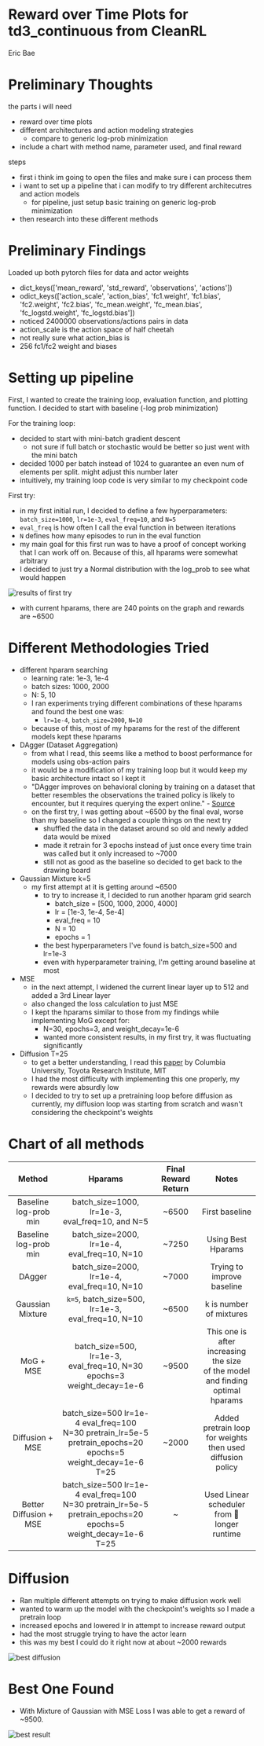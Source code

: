 # Reward over Time Plots for td3_continuous from CleanRL
Eric Bae


# Preliminary Thoughts
the parts i will need
- reward over time plots
- different architectures and action modeling strategies
    - compare to generic log-prob minimization
- include a chart with method name, parameter used, and final reward

steps
- first i think im going to open the files and make sure i can process them
- i want to set up a pipeline that i can modify to try different architecutres and action models
    - for pipeline, just setup basic training on generic log-prob minimization
- then research into these different methods

# Preliminary Findings
Loaded up both pytorch files for data and actor weights
- dict_keys(['mean_reward', 'std_reward', 'observations', 'actions'])
- odict_keys(['action_scale', 'action_bias', 'fc1.weight', 'fc1.bias', 'fc2.weight', 'fc2.bias', 'fc_mean.weight', 'fc_mean.bias', 'fc_logstd.weight', 'fc_logstd.bias'])
- noticed 2400000 observations/actions pairs in data
- action_scale is the action space of half cheetah
- not really sure what action_bias is
- 256 fc1/fc2 weight and biases

<!-- ![from gymnasium website on halfcheetah](img/action_space.png) -->

# Setting up pipeline
First, I wanted to create the training loop, evaluation function, and plotting function. I decided to start with baseline (-log prob minimization)

For the training loop:
- decided to start with mini-batch gradient descent 
    - not sure if full batch or stochastic would be better so just went with the mini batch
- decided 1000 per batch instead of 1024 to guarantee an even num of elements per split. might adjust this number later
- intuitively, my training loop code is very similar to my checkpoint code

First try:
- in my first initial run, I decided to define a few hyperparameters: `batch_size=1000`, `lr=1e-3`, `eval_freq=10`, and `N=5`
- `eval_freq` is how often I call the eval function in between iterations
- `N` defines how many episodes to run in the eval function
-  my main goal for this first run was to have a proof of concept working that I can work off on. Because of this, all hparams were somewhat arbitrary
- I decided to just try a Normal distribution with the log_prob to see what would happen

![results of first try](img/first_try.png)

- with current hparams, there are 240 points on the graph and rewards are ~6500


# Different Methodologies Tried

- different hparam searching
    - learning rate: 1e-3, 1e-4 
    - batch sizes: 1000, 2000
    - N: 5, 10
    - I ran experiments trying different combinations of these hparams and found the best one was:
        - `lr=1e-4`, `batch_size=2000`, `N=10`
    - because of this, most of my hparams for the rest of the different models kept these hparams
- DAgger (Dataset Aggregation)
    - from what I read, this seems like a method to boost performance for models using obs-action pairs
    - it would be a modification of my training loop but it would keep my basic architecture intact so I kept it
    - "DAgger improves on behavioral cloning by training on a dataset that better resembles the observations the trained policy is likely to encounter, but it requires querying the expert online."  - [Source](https://imitation.readthedocs.io/en/latest/algorithms/dagger.html)
    - on the first try, I was getting about ~6500 by the final eval, worse than my baseline so I changed a couple things on the next try
        - shuffled the data in the dataset around so old and newly added data would be mixed
        - made it retrain for 3 epochs instead of just once every time train was called but it only increased to ~7000
        - still not as good as the baseline so decided to get back to the drawing board
- Gaussian Mixture k=5
    - my first attempt at it is getting around ~6500
        - to try to increase it, I decided to run another hparam grid search
            - batch_size = [500, 1000, 2000, 4000]
            - lr = [1e-3, 1e-4, 5e-4]
            - eval_freq = 10
            - N = 10
            - epochs = 1
        - the best hyperparameters I've found is batch_size=500 and lr=1e-3
        - even with hyperparameter training, I'm getting around baseline at most
- MSE
    - in the next attempt, I widened the current linear layer up to 512 and added a 3rd Linear layer
    - also changed the loss calculation to just MSE
    - I kept the hparams similar to those from my findings while implementing MoG except for:
        - N=30, epochs=3, and weight_decay=1e-6
        - wanted more consistent results, in my first try, it was fluctuating significantly
- Diffusion T=25
    - to get a better understanding, I read this [paper](https://www.roboticsproceedings.org/rss19/p026.pdf) by Columbia University, Toyota Research Institute, MIT
    - I had the most difficulty with implementing this one properly, my rewards were absurdly low
    - I decided to try to set up a pretraining loop before diffusion as currently, my diffusion loop was starting from scratch and wasn't considering the checkpoint's weights
    
    

<div style="page-break-after: always;"></div>

# Chart of all methods

| Method | Hparams | Final Reward Return | Notes |
| :----: | :-----: | :-----------------: | :---: |
| Baseline log-prob min | batch_size=1000, lr=1e-3, <br> eval_freq=10, and N=5 | ~6500 | First baseline |
| Baseline log-prob min | batch_size=2000, lr=1e-4, <br> eval_freq=10, N=10 | ~7250 | Using Best Hparams |
| DAgger | batch_size=2000, lr=1e-4, <br> eval_freq=10, N=10 | ~7000 | Trying to <br> improve baseline |
| Gaussian Mixture | `k=5`, batch_size=500, lr=1e-3, <br> eval_freq=10, N=10 | ~6500 | k is number <br> of mixtures |
| MoG + MSE | batch_size=500, lr=1e-3, <br> eval_freq=10, N=30 <br> epochs=3 weight_decay=1e-6 | ~9500 | This one is after <br> increasing the size <br> of the model and finding <br> optimal hparams |
| Diffusion + MSE | batch_size=500 lr=1e-4 eval_freq=100 <br> N=30 pretrain_lr=5e-5 pretrain_epochs=20 <br> epochs=5 weight_decay=1e-6 T=25 | ~2000 | Added pretrain loop for weights <br> then used diffusion policy |
| Better Diffusion + MSE | batch_size=500 lr=1e-4 eval_freq=100 <br> N=30 pretrain_lr=5e-5 pretrain_epochs=20 <br> epochs=5 weight_decay=1e-6 T=25 | ~ | Used Linear scheduler from 🤗 <br> longer runtime |

<div style="page-break-after: always;"></div>

# Diffusion
- Ran multiple different attempts on trying to make diffusion work well
- wanted to warm up the model with the checkpoint's weights so I made a pretrain loop
- increased epochs and lowered lr in attempt to increase reward output
- had the most struggle trying to have the actor learn
- this was my best I could do it right now at about ~2000 rewards

![best diffusion](plots/Diffusion/long_run.png)


<div style="page-break-after: always;"></div>

# Best One Found
- With Mixture of Gaussian with MSE Loss I was able to get a reward of ~9500. 

![best result](plots/MSE/mse_best.png)
